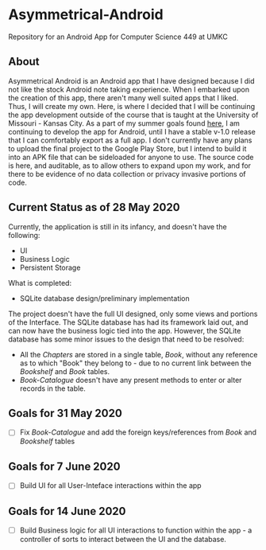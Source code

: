 # Asymmetrical-Android
Repository for an Android App for Computer Science 449 at UMKC

## About
Asymmetrical Android is an Android app that I have designed because I did not like the stock Android note taking experience. When I embarked upon the creation of this app, there aren't many well suited apps that I liked. Thus, I will create my own. Here, is where I decided that I will be continuing the app development outside of the course that is taught at the University of Missouri - Kansas City. As a part of my summer goals found [here](https://christopherswayne.com/post/summer_plans), I am continuing to develop the app for Android, until I have a stable v-1.0 release that I can comfortably export as a full app. I don't currently have any plans to upload the final project to the Google Play Store, but I intend to build it into an APK file that can be sideloaded for anyone to use. The source code is here, and auditable, as to allow others to expand upon my work, and for there to be evidence of no data collection or privacy invasive portions of code. 

## Current Status as of 28 May 2020
Currently, the application is still in its infancy, and doesn't have the following:
* UI
* Business Logic
* Persistent Storage

What is completed: 
* SQLite database design/preliminary implementation

The project doesn't have the full UI designed, only some views and portions of the Interface. The SQLite database has had its framework laid out, and can now have the business logic tied into the app. However, the SQLite database has some minor issues to the design that need to be resolved:
* All the _Chapters_ are stored in a single table, _Book_, without any reference as to which "Book" they belong to - due to no current link between the _Bookshelf_ and _Book_ tables.
* _Book-Catalogue_ doesn't have any present methods to enter or alter records in the table. 

## Goals for 31 May 2020
- [ ] Fix _Book-Catalogue_ and add the foreign keys/references from _Book_ and _Bookshelf_ tables 

## Goals for 7 June 2020
- [ ] Build UI for all User-Inteface interactions within the app

## Goals for 14 June 2020
- [ ] Build Business logic for all UI interactions to function within the app - a controller of sorts to interact between the UI and the database.